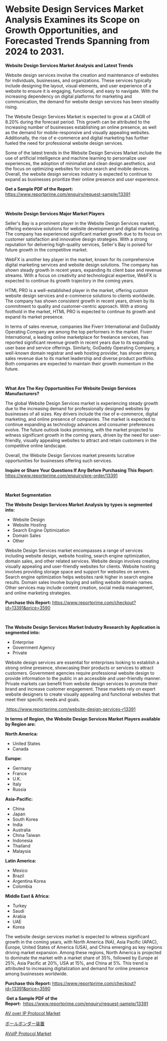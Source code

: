 <p><h1>Website Design Services Market Analysis Examines its Scope on Growth Opportunities, and Forecasted Trends Spanning from 2024 to 2031.</h1></p><p><strong>Website Design Services Market Analysis and Latest Trends</strong></p>
<p><p>Website design services involve the creation and maintenance of websites for individuals, businesses, and organizations. These services typically include designing the layout, visual elements, and user experience of a website to ensure it is engaging, functional, and easy to navigate. With the increasing dependency on digital platforms for marketing and communication, the demand for website design services has been steadily rising.</p><p>The Website Design Services Market is expected to grow at a CAGR of 8.20% during the forecast period. This growth can be attributed to the increasing number of businesses establishing an online presence, as well as the demand for mobile-responsive and visually appealing websites. Additionally, the rise of e-commerce and digital marketing has further fueled the need for professional website design services.</p><p>Some of the latest trends in the Website Design Services Market include the use of artificial intelligence and machine learning to personalize user experiences, the adoption of minimalist and clean design aesthetics, and the focus on optimizing websites for voice search and mobile devices. Overall, the website design services industry is expected to continue to expand as businesses prioritize their online presence and user experience.</p></p>
<p><strong>Get a Sample PDF of the Report:&nbsp;</strong> <a href="https://www.reportprime.com/enquiry/request-sample/13391">https://www.reportprime.com/enquiry/request-sample/13391</a></p>
<p>&nbsp;</p>
<p><strong>Website Design Services Major Market Players</strong></p>
<p><p>Seller's Bay is a prominent player in the Website Design Services market, offering extensive solutions for website development and digital marketing. The company has experienced significant market growth due to its focus on customer satisfaction and innovative design strategies. With a strong reputation for delivering high-quality services, Seller's Bay is poised for future growth in the competitive market.</p><p>WebFX is another key player in the market, known for its comprehensive digital marketing services and website design solutions. The company has shown steady growth in recent years, expanding its client base and revenue streams. With a focus on creativity and technological expertise, WebFX is expected to continue its growth trajectory in the coming years.</p><p>HTML PRO is a well-established player in the market, offering custom website design services and e-commerce solutions to clients worldwide. The company has shown consistent growth in recent years, driven by its commitment to quality and customer-centric approach. With a strong foothold in the market, HTML PRO is expected to continue its growth and expand its market presence.</p><p>In terms of sales revenue, companies like Fiverr International and GoDaddy Operating Company are among the top performers in the market. Fiverr International, a leading online marketplace for freelance services, has reported significant revenue growth in recent years due to its expanding user base and service offerings. Similarly, GoDaddy Operating Company, a well-known domain registrar and web hosting provider, has shown strong sales revenue due to its market leadership and diverse product portfolio. Both companies are expected to maintain their growth momentum in the future.</p></p>
<p>&nbsp;</p>
<p><strong>What Are The Key Opportunities For Website Design Services Manufacturers?</strong></p>
<p><p>The global Website Design Services market is experiencing steady growth due to the increasing demand for professionally designed websites by businesses of all sizes. Key drivers include the rise of e-commerce, digital marketing, and online presence of companies. The market is expected to continue expanding as technology advances and consumer preferences evolve. The future outlook looks promising, with the market projected to witness significant growth in the coming years, driven by the need for user-friendly, visually appealing websites to attract and retain customers in the competitive online landscape. </p><p>Overall, the Website Design Services market presents lucrative opportunities for businesses offering such services.</p></p>
<p><strong>Inquire or Share Your Questions If Any Before Purchasing This Report:</strong> <a href="https://www.reportprime.com/enquiry/pre-order/13391">https://www.reportprime.com/enquiry/pre-order/13391</a></p>
<p>&nbsp;</p>
<p><strong>Market Segmentation</strong></p>
<p><strong>The Website Design Services Market Analysis by types is segmented into:</strong></p>
<p><ul><li>Website Design</li><li>Website Hosting</li><li>Search Engine Optimization</li><li>Domain Sales</li><li>Other</li></ul></p>
<p><p>Website Design Services market encompasses a range of services including website design, website hosting, search engine optimization, domain sales, and other related services. Website design involves creating visually appealing and user-friendly websites for clients. Website hosting involves providing storage space and support for websites on servers. Search engine optimization helps websites rank higher in search engine results. Domain sales involve buying and selling website domain names. Other services may include content creation, social media management, and online marketing strategies.</p></p>
<p><strong>Purchase this Report:&nbsp;</strong><a href="https://www.reportprime.com/checkout?id=13391&price=3590">https://www.reportprime.com/checkout?id=13391&price=3590</a></p>
<p>&nbsp;</p>
<p><strong>The Website Design Services Market Industry Research by Application is segmented into:</strong></p>
<p><ul><li>Enterprise</li><li>Government Agency</li><li>Private</li></ul></p>
<p><p>Website design services are essential for enterprises looking to establish a strong online presence, showcasing their products or services to attract customers. Government agencies require professional website design to provide information to the public in an accessible and user-friendly manner. Private markets can benefit from website design services to promote their brand and increase customer engagement. These markets rely on expert website designers to create visually appealing and functional websites that meet their specific needs and goals.</p></p>
<p><a href="https://www.reportprime.com/website-design-services-r13391">&nbsp;https://www.reportprime.com/website-design-services-r13391</a></p>
<p><strong>In terms of Region, the Website Design Services Market Players available by Region are:</strong></p>
<p>
    <p> <strong> North America: </strong>
        <ul>
            <li>United States</li>
            <li>Canada</li>
        </ul>
        </p> 
    <p> <strong> Europe: </strong>
        <ul>
            <li>Germany</li>
            <li>France</li>
            <li>U.K.</li>
            <li>Italy</li>
            <li>Russia</li>
        </ul>
        </p> 
    <p> <strong> Asia-Pacific: </strong>
        <ul>
            <li>China</li>
            <li>Japan</li>
            <li>South Korea</li>
            <li>India</li>
            <li>Australia</li>
            <li>China Taiwan</li>
            <li>Indonesia</li>
            <li>Thailand</li>
            <li>Malaysia</li>
        </ul>
        </p> 
    <p> <strong> Latin America: </strong>
        <ul>
            <li>Mexico</li>
            <li>Brazil</li>
            <li>Argentina Korea</li>
            <li>Colombia</li>
        </ul>
        </p> 
    <p> <strong> Middle East & Africa: </strong>
        <ul>
            <li>Turkey</li>
            <li>Saudi</li>
            <li>Arabia</li>
            <li>UAE</li>
            <li>Korea</li>
        </ul>
    </p>
    </p>
<p><p>The website design services market is expected to witness significant growth in the coming years, with North America (NA), Asia Pacific (APAC), Europe, United States of America (USA), and China emerging as key regions driving market expansion. Among these regions, North America is projected to dominate the market with a market share of 35%, followed by Europe at 25%, Asia Pacific at 20%, USA at 15%, and China at 5%. This trend is attributed to increasing digitalization and demand for online presence among businesses worldwide.</p></p>
<p><strong>Purchase this Report: </strong><a href="https://www.reportprime.com/checkout?id=13391&price=3590">https://www.reportprime.com/checkout?id=13391&price=3590</a></p>
<p>&nbsp;<strong>Get a Sample PDF of the Report:&nbsp;&nbsp;</strong><a href="https://www.reportprime.com/enquiry/request-sample/13391">https://www.reportprime.com/enquiry/request-sample/13391</a></p>
<p><strong></strong></p>
<p><p><a href="https://view.publitas.com/reportprime-1/av-over-ip-protocol-market-market-segmentation-geographical-regions-and-market-forcast-till-2031/">AV over IP Protocol Market</a></p><p><a href="https://github.com/pepo3k/Market-Research-Report-List-2/blob/main/2377316103048.md">ボールボンダー装置</a></p><p><a href="https://view.publitas.com/reportprime-1/avoip-protocol-market-emerging-trends-and-future-prospects-for-period-from-2024-to-2031/">AVoIP Protocol Market</a></p></p>
